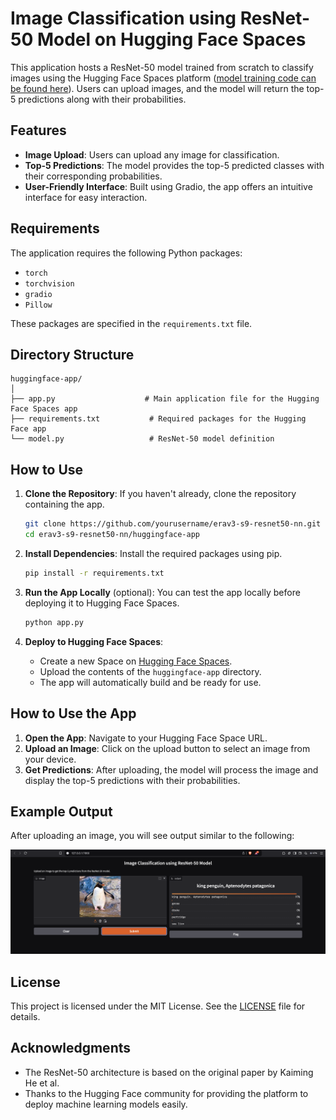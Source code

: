 # Image Classification using ResNet-50 Model on Hugging Face Spaces

This application hosts a ResNet-50 model trained from scratch to classify images using the Hugging Face Spaces platform ([model training code can be found here](https://github.com/milindchawre/erav3-s9-resnet50-nn)). Users can upload images, and the model will return the top-5 predictions along with their probabilities.

## Features

- **Image Upload**: Users can upload any image for classification.
- **Top-5 Predictions**: The model provides the top-5 predicted classes with their corresponding probabilities.
- **User-Friendly Interface**: Built using Gradio, the app offers an intuitive interface for easy interaction.

## Requirements

The application requires the following Python packages:

- `torch`
- `torchvision`
- `gradio`
- `Pillow`

These packages are specified in the `requirements.txt` file.

## Directory Structure

```
huggingface-app/
│
├── app.py                    # Main application file for the Hugging Face Spaces app
├── requirements.txt           # Required packages for the Hugging Face app
└── model.py                   # ResNet-50 model definition
```

## How to Use

1. **Clone the Repository**: If you haven't already, clone the repository containing the app.
   ```bash
   git clone https://github.com/yourusername/erav3-s9-resnet50-nn.git
   cd erav3-s9-resnet50-nn/huggingface-app
   ```

2. **Install Dependencies**: Install the required packages using pip.
   ```bash
   pip install -r requirements.txt
   ```

3. **Run the App Locally** (optional): You can test the app locally before deploying it to Hugging Face Spaces.
   ```bash
   python app.py
   ```

4. **Deploy to Hugging Face Spaces**: 
   - Create a new Space on [Hugging Face Spaces](https://huggingface.co/spaces).
   - Upload the contents of the `huggingface-app` directory.
   - The app will automatically build and be ready for use.

## How to Use the App

1. **Open the App**: Navigate to your Hugging Face Space URL.
2. **Upload an Image**: Click on the upload button to select an image from your device.
3. **Get Predictions**: After uploading, the model will process the image and display the top-5 predictions with their probabilities.

## Example Output

After uploading an image, you will see output similar to the following:

![huggingface-app](./huggingface-app.png)

## License

This project is licensed under the MIT License. See the [LICENSE](../LICENSE) file for details.

## Acknowledgments

- The ResNet-50 architecture is based on the original paper by Kaiming He et al.
- Thanks to the Hugging Face community for providing the platform to deploy machine learning models easily. 